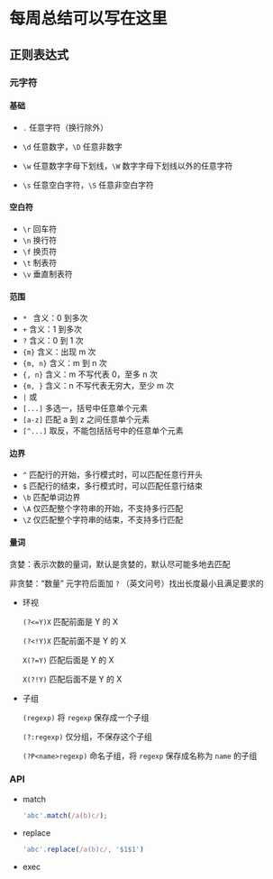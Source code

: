 # 每周总结可以写在这里

## 正则表达式

### 元字符

#### 基础

* `.` 任意字符（换行除外）

* `\d` 任意数字，`\D` 任意非数字

* `\w` 任意数字字母下划线，`\W` 数字字母下划线以外的任意字符

* `\s` 任意空白字符，`\S` 任意非空白字符

#### 空白符

* `\r` 回车符
* `\n` 换行符
* `\f` 换页符
* `\t` 制表符
* `\v` 垂直制表符

#### 范围

* `* ` 含义：0 到多次
* `+` 含义：1 到多次
* `?` 含义：0 到 1 次
* `{m}` 含义：出现 m 次
* `{m, n}` 含义：m 到 n 次
* `{, n}` 含义：m 不写代表 0，至多 n 次
* `{m, }` 含义：n 不写代表无穷大，至少 m 次
* `|` 或
* `[...]` 多选一，括号中任意单个元素
* `[a-z]` 匹配 a 到 z 之间任意单个元素
* `[^...]` 取反，不能包括括号中的任意单个元素

#### 边界

* `^` 匹配行的开始，多行模式时，可以匹配任意行开头
* `$` 匹配行的结束，多行模式时，可以匹配任意行结束
* `\b` 匹配单词边界
* `\A` 仅匹配整个字符串的开始，不支持多行匹配
* `\Z` 仅匹配整个字符串的结束，不支持多行匹配

#### 量词

贪婪：表示次数的量词，默认是贪婪的，默认尽可能多地去匹配

非贪婪：“数量” 元字符后面加 `?` （英文问号）找出长度最小且满足要求的

* 环视

  `(?<=Y)X` 匹配前面是 Y 的 X

  `(?<!Y)X` 匹配前面不是 Y 的 X

  `X(?=Y)` 匹配后面是 Y 的 X

  `X(?!Y)` 匹配后面不是 Y 的 X

* 子组

  `(regexp)` 将 `regexp` 保存成一个子组

  `(?:regexp)` 仅分组，不保存这个子组

  `(?P<name>regexp)` 命名子组，将 `regexp` 保存成名称为 `name` 的子组



### API

* match

  ```js
  'abc'.match(/a(b)c/);
  ```

* replace

  ```js
  'abc'.replace(/a(b)c/, '$1$1')
  ```

* exec






